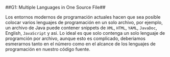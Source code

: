 ##G1: Multiple Languages in One Source File##

Los entornos modernos de programación actuales hacen que sea posible colocar varios lenguajes de programación  en un solo archivo, por ejemplo, un archivo de Java puede contener snippets de `XML`, `HTML`, `YAML`, `JavaDoc`, English, `JavaScript` y asi.  Lo ideal es que solo contenga  un solo   lenguaje de programción por archivo, aunque esto es complicado, deberiamos esmerarnos tanto en el número  como en el alcance de los lenguajes de programación en nuestro código fuente. 